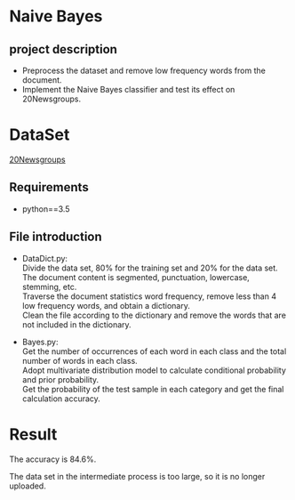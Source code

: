 Naive Bayes
===========
project description
--------------------
* Preprocess the dataset and remove low frequency words from the document.<br>
* Implement the Naive Bayes classifier and test its effect on 20Newsgroups.

DataSet
=======
[20Newsgroups](http://qwone.com/~jason/20Newsgroups/)

Requirements
---------------

* python==3.5<br>

File introduction
-------------------
* DataDict.py:<br>
Divide the data set, 80% for the training set and 20% for the data set. <br>
The document content is segmented, punctuation, lowercase, stemming, etc.<br>
Traverse the document statistics word frequency, remove less than 4 low frequency words, and obtain a dictionary.<br>
Clean the file according to the dictionary and remove the words that are not included in the dictionary.<br>

* Bayes.py:<br>
Get the number of occurrences of each word in each class and the total number of words in each class.<br>
Adopt multivariate distribution model to calculate conditional probability and prior probability.<br>
Get the probability of the test sample in each category and get the final calculation accuracy.<br>

Result
======
The accuracy is 84.6%.

The data set in the intermediate process is too large, so it is no longer uploaded.

